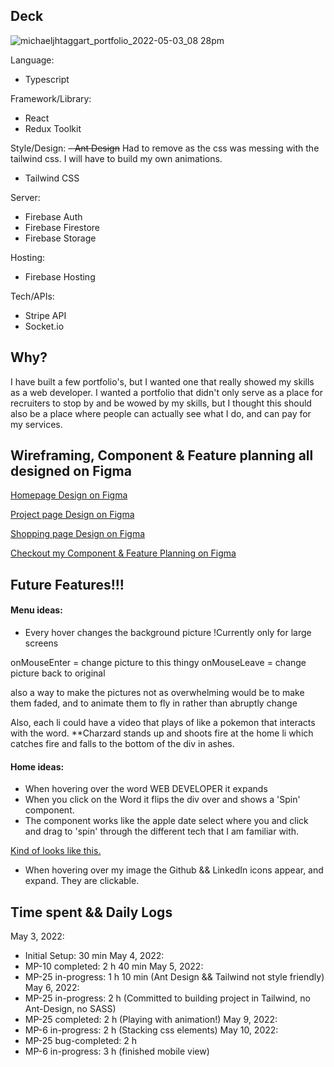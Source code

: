 ## Deck
![michaeljhtaggart_portfolio_2022-05-03_08 28pm](https://user-images.githubusercontent.com/63270278/166616460-4c70c26f-eebe-42a8-8605-aa0243903195.png)

Language:
- Typescript

Framework/Library:
- React
- Redux Toolkit

Style/Design:
~~- Ant Design~~ Had to remove as the css was messing with the tailwind css. I will have to build my own animations. 
- Tailwind CSS

Server:
- Firebase Auth
- Firebase Firestore
- Firebase Storage

Hosting:
- Firebase Hosting

Tech/APIs:
- Stripe API
- Socket.io

## Why?

I have built a few portfolio's, but I wanted one that really showed my skills as a web developer. I wanted a portfolio that didn't only serve as a place for recruiters to stop by and be wowed by my skills, but I thought this should also be a place where people can actually see what I do, and can pay for my services. 

## Wireframing, Component & Feature planning all designed on Figma

[Homepage Design on Figma](https://www.figma.com/proto/PylFPG95AnYZ78NPLPKWhI/Mobile-Wireframe?node-id=3%3A5&scaling=scale-down&page-id=0%3A1)

[Project page Design on Figma](https://www.figma.com/proto/PylFPG95AnYZ78NPLPKWhI/Mobile-Wireframe?node-id=116%3A88&scaling=scale-down&page-id=108%3A3)

[Shopping page Design on Figma](https://www.figma.com/proto/PylFPG95AnYZ78NPLPKWhI/Mobile-Wireframe?node-id=116%3A70&scaling=scale-down&page-id=108%3A2)

[Checkout my Component & Feature Planning on Figma](https://www.figma.com/file/HNJW3AaeYDgscIfiuuBQ0D/Component-Tree-for-Portfolio)


## Future Features!!!
 #### Menu ideas:
 - Every hover changes the background picture
  !Currently only for large screens

  onMouseEnter = change picture to this thingy
  onMouseLeave = change picture back to original

  also a way to make the pictures not as overwhelming would be to make them faded, and to animate them to fly in rather than abruptly change

  Also, each li could have a video that plays of like a pokemon that interacts with the word. **Charzard stands up and shoots fire at the home li which catches fire and falls to the bottom of the div in ashes.

#### Home ideas:

 - When hovering over the word WEB DEVELOPER it expands
 - When you click on the Word it flips the div over and shows a 'Spin' component.
 - The component works like the apple date select where you and click and drag to 'spin' through the different tech that I am familiar with.

 [Kind of looks like this.](https://www.google.com/imgres?imgurl%3Dhttps%3A%2F%2Fdocs-assets.developer.apple.com%2Fpublished%2F9b72935ec7%2F293b359e-e6be-4152-b7e0-c6022f899490.png%26imgrefurl%3Dhttps%3A%2F%2Fdeveloper.apple.com%2Fdocumentation%2Fuikit%2Fuidatepicker%26tbnid%3DWJTMcdSS4h2jaM%26vet%3D12ahUKEwi3-LnqudX3AhXLmWoFHSaaBRsQMygEegUIARDfAQ..i%26docid%3DdoGAIpnTXqow2M%26w%3D663%26h%3D377%26q%3Dapple%20date%20selector%26ved%3D2ahUKEwi3-LnqudX3AhXLmWoFHSaaBRsQMygEegUIARDfAQ)

- When hovering over my image the Github && LinkedIn icons appear, and expand. They are clickable.

## Time spent && Daily Logs
May 3, 2022:
 - Initial Setup: 30 min
May 4, 2022:
 - MP-10 completed: 2 h 40 min
May 5, 2022:
 - MP-25 in-progress: 1 h 10 min (Ant Design && Tailwind not style friendly)
May 6, 2022: 
 - MP-25 in-progress: 2 h (Committed to building project in Tailwind, no Ant-Design, no SASS) 
 - MP-25 completed: 2 h (Playing with animation!)
May 9, 2022:
 - MP-6 in-progress: 2 h (Stacking css elements)
May 10, 2022: 
 - MP-25 bug-completed: 2 h
 - MP-6 in-progress: 3 h (finished mobile view)